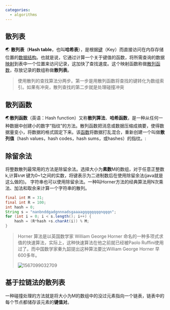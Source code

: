 ```yaml
---
categories:
  - algorithms
---
```

 散列表
----

:earth_asia: **散列表**（**Hash table**，也叫**哈希表**），是根据[键](https://zh.wikipedia.org/wiki/鍵)（Key）而直接访问在内存存储位置的[数据结构](https://zh.wikipedia.org/wiki/数据结构)。也就是说，它通过计算一个关于键值的函数，将所需查询的数据[映射](https://zh.wikipedia.org/wiki/映射)到表中一个位置来访问记录，这加快了查找速度。这个映射函数称做[散列函数](https://zh.wikipedia.org/wiki/散列函数)，存放记录的数组称做**散列表**。
> 使用散列的查找算法分两步。第一步是用散列函数将查找的键转化为数组索引。如果有冲突，散列查找的第二步就是处理碰撞冲突



散列函数
------

:earth_asia:**散列函数**（英语：Hash function）又称**散列算法**、**哈希函数**，是一种从任何一种数据中创建小的数字“指纹”的方法。散列函数把消息或数据压缩成摘要，使得数据量变小，将数据的格式固定下来。该[函数](https://zh.wikipedia.org/wiki/函数)将数据打乱混合，重新创建一个叫做**散列值**（hash values，hash codes，hash sums，或hashes）的指纹。:

除留余法  
------
将整数散列最常用的方法是除留余法。选择大小为**素数**M的数组，对于任意正整数k,计算`k%M`
键为0~1之间的实数，将键表示为二进制数后在使用除留余法(java就是这么做的)。
字符串也可以使用除留余法。一种叫Horner方法的经典算法用N次乘法、加法和取余来计算一个字符串的散列。

```java
final int M = 31;
final int R = 100;
int hash = 0;
String s = "nanbnddgadgnnnadsgaaaagqqqqqqqnqqqn";
for (int i = 0; i < s.length(); i++) {
    hash = (R*hash +s.charAt(i)) % M;
}
```



> Horner 算法是以英国数学家 William George Horner 命名的一种多项式求值的快速算法，实际上，这种快速算法在他之前就已经被Paolo Ruffini使用过了。而中国数学家秦九韶提出这种算法要比William George Horner 早600多年。
>
> ![1567099032709](https://raw.githubusercontent.com/MXDC/images_bed/master/img/1567099032709.jpg)



基于拉链法的散列表
------

一种碰撞处理的方法就是将大小为M的数组中的没过元素指向一个链表，链表中的每个节点都储存该元素的**键值对**。

```java
	
```

